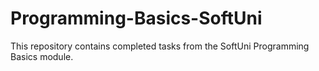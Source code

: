 # Programming-Basics-SoftUni
This repository contains completed tasks from the SoftUni Programming Basics module.
